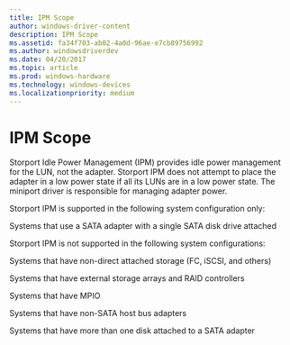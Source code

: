 ```yaml
---
title: IPM Scope
author: windows-driver-content
description: IPM Scope
ms.assetid: fa34f703-ab02-4a0d-96ae-e7cb89756992
ms.author: windowsdriverdev
ms.date: 04/20/2017
ms.topic: article
ms.prod: windows-hardware
ms.technology: windows-devices
ms.localizationpriority: medium
---
```


# IPM Scope


Storport Idle Power Management (IPM) provides idle power management for the LUN, not the adapter. Storport IPM does not attempt to place the adapter in a low power state if all its LUNs are in a low power state. The miniport driver is responsible for managing adapter power.

Storport IPM is supported in the following system configuration only:

Systems that use a SATA adapter with a single SATA disk drive attached

Storport IPM is not supported in the following system configurations:

Systems that have non-direct attached storage (FC, iSCSI, and others)

Systems that have external storage arrays and RAID controllers

Systems that have MPIO

Systems that have non-SATA host bus adapters

Systems that have more than one disk attached to a SATA adapter

 

 




